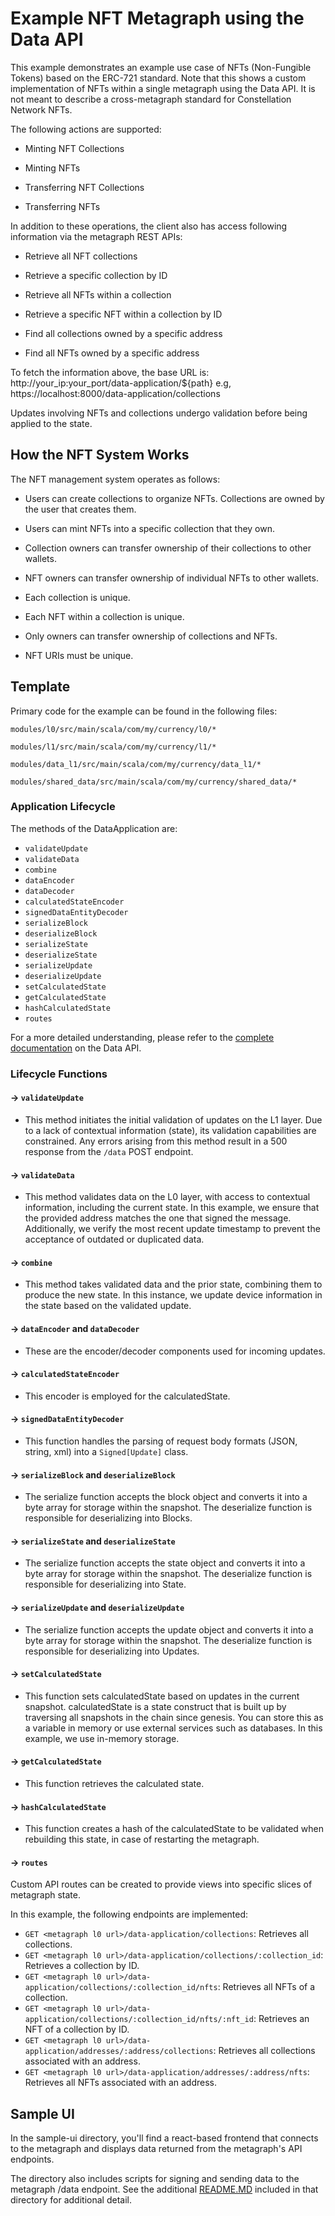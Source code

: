 
# Example NFT Metagraph using the Data API

This example demonstrates an example use case of NFTs (Non-Fungible Tokens) based on the ERC-721 standard. Note that this shows a custom implementation of NFTs within a single metagraph using the Data API. It is not meant to describe a cross-metagraph standard for Constellation Network NFTs. 

The following actions are supported:

- Minting NFT Collections

- Minting NFTs

- Transferring NFT Collections

- Transferring NFTs


In addition to these operations, the client also has access following information via the metagraph REST APIs:


- Retrieve all NFT collections

- Retrieve a specific collection by ID

- Retrieve all NFTs within a collection

- Retrieve a specific NFT within a collection by ID

- Find all collections owned by a specific address

- Find all NFTs owned by a specific address

  
To fetch the information above, the base URL is: http://your_ip:your_port/data-application/${path}
e.g, https://localhost:8000/data-application/collections

Updates involving NFTs and collections undergo validation before being applied to the state.


## How the NFT System Works
  
The NFT management system operates as follows:

- Users can create collections to organize NFTs. Collections are owned by the user that creates them. 

- Users can mint NFTs into a specific collection that they own.

- Collection owners can transfer ownership of their collections to other wallets.

- NFT owners can transfer ownership of individual NFTs to other wallets.

- Each collection is unique.

- Each NFT within a collection is unique.

- Only owners can transfer ownership of collections and NFTs.

- NFT URIs must be unique.



## Template

Primary code for the example can be found in the following files:

`modules/l0/src/main/scala/com/my/currency/l0/*`

`modules/l1/src/main/scala/com/my/currency/l1/*`

`modules/data_l1/src/main/scala/com/my/currency/data_l1/*`

`modules/shared_data/src/main/scala/com/my/currency/shared_data/*`

### Application Lifecycle

The methods of the DataApplication are:

-   `validateUpdate`
-   `validateData`
-   `combine`
-   `dataEncoder`
-   `dataDecoder`
-   `calculatedStateEncoder`
-   `signedDataEntityDecoder`
-   `serializeBlock`
-   `deserializeBlock`
-   `serializeState`
-   `deserializeState`
-   `serializeUpdate`
-   `deserializeUpdate`
-   `setCalculatedState`
-   `getCalculatedState`
-   `hashCalculatedState`
-   `routes`

For a more detailed understanding, please refer to the [complete documentation](https://docs.constellationnetwork.io/sdk/frameworks/currency/data-api) on the Data API.

### Lifecycle Functions

#### -> `validateUpdate`

* This method initiates the initial validation of updates on the L1 layer. Due to a lack of contextual information (state), its validation capabilities are constrained. Any errors arising from this method result in a 500 response from the `/data` POST endpoint.

#### -> `validateData`

* This method validates data on the L0 layer, with access to contextual information, including the current state. In this example, we ensure that the provided address matches the one that signed the message. Additionally, we verify the most recent update timestamp to prevent the acceptance of outdated or duplicated data.

#### -> `combine`

* This method takes validated data and the prior state, combining them to produce the new state. In this instance, we update device information in the state based on the validated update.

#### -> `dataEncoder` and `dataDecoder`

* These are the encoder/decoder components used for incoming updates.

#### -> `calculatedStateEncoder`

* This encoder is employed for the calculatedState.

#### -> `signedDataEntityDecoder`

* This function handles the parsing of request body formats (JSON, string, xml) into a `Signed[Update]` class.

#### -> `serializeBlock` and `deserializeBlock`

* The serialize function accepts the block object and converts it into a byte array for storage within the snapshot. The deserialize function is responsible for deserializing into Blocks.

#### -> `serializeState` and `deserializeState`

* The serialize function accepts the state object and converts it into a byte array for storage within the snapshot. The deserialize function is responsible for deserializing into State.

#### -> `serializeUpdate` and `deserializeUpdate`

* The serialize function accepts the update object and converts it into a byte array for storage within the snapshot. The deserialize function is responsible for deserializing into Updates.

#### -> `setCalculatedState`

* This function sets calculatedState based on updates in the current snapshot. calculatedState is a state construct that is built up by traversing all snapshots in the chain since genesis. You can store this as a variable in memory or use external services such as databases. In this example, we use in-memory storage.

#### -> `getCalculatedState`

* This function retrieves the calculated state.

#### -> `hashCalculatedState`

* This function creates a hash of the calculatedState to be validated when rebuilding this state, in case of restarting the metagraph.

#### -> `routes`

Custom API routes can be created to provide views into specific slices of metagraph state. 

In this example, the following endpoints are implemented:
- `GET <metagraph l0 url>/data-application/collections`: Retrieves all collections.
- `GET <metagraph l0 url>/data-application/collections/:collection_id`: Retrieves a collection by ID.
- `GET <metagraph l0 url>/data-application/collections/:collection_id/nfts`: Retrieves all NFTs of a collection.
- `GET <metagraph l0 url>/data-application/collections/:collection_id/nfts/:nft_id`: Retrieves an NFT of a collection by ID.
- `GET <metagraph l0 url>/data-application/addresses/:address/collections`: Retrieves all collections associated with an address.
- `GET <metagraph l0 url>/data-application/addresses/:address/nfts`: Retrieves all NFTs associated with an address.

## Sample UI

In the sample-ui directory, you'll find a react-based frontend that connects to the metagraph and displays data returned from the metagraph's API endpoints. 

The directory also includes scripts for signing and sending data to the metagraph /data endpoint. See the additional [README.MD](./sample-ui/README.md) included in that directory for additional detail. 